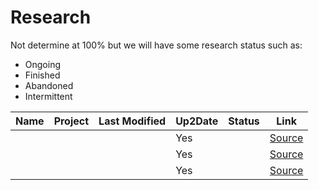 # Research 

Not determine at 100% but we will have some research status such as: 

- Ongoing
- Finished
- Abandoned
- Intermittent


| Name       | Project                                           | Last Modified | Up2Date | Status | Link       |
| ---------- | ------------------------------------------------- | ------------- | ------- | ------ | ---------- |
|            |                                                   |               | Yes     |        | [Source]() |
|            |                                                   |               | Yes     |        | [Source]() |
|            |                                                   |               | Yes     |        | [Source]() |
